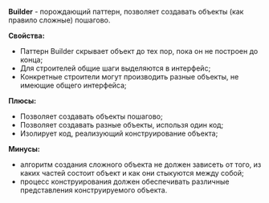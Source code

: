 **Builder** - порождающий паттерн, позволяет создавать объекты (как правило сложные) пошагово.

**Свойства:**
* Паттерн Builder скрывает объект до тех пор, пока он не построен до конца;
* Для строителей общие шаги выделяются в интерфейс;
* Конкретные строители могут производить разные объекты, не имеющие общего интерфейса;

**Плюсы:**
* Позволяет создавать объекты пошагово;
* Позволяет создавать разные объекты, использя один код;
* Изолирует код, реализующий конструирование объекта;

**Минусы:**
* алгоритм создания сложного объекта не должен зависеть от того, из каких частей состоит объект и как они стыкуются между собой;
* процесс конструирования должен обеспечивать различные представления конструируемого объекта.
